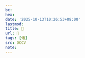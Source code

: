 ```yaml
---
bc:
hex:
date: '2025-10-13T10:26:53+08:00'
lastmod:
title: 􂦟
url: 􂦟
tags: [僊]
src: DCCV
note:
---
```

